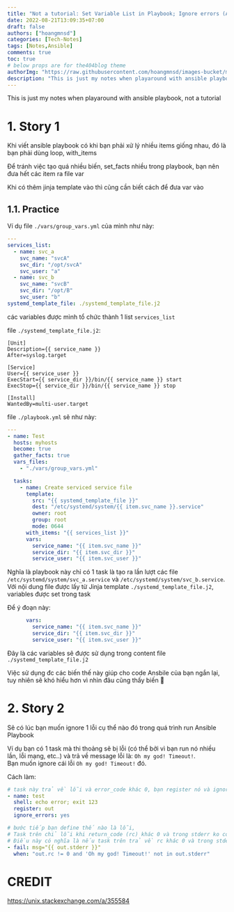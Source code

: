 ```yaml
---
title: "Not a tutorial: Set Variable List in Playbook; Ignore errors (Ansible)"
date: 2022-08-21T13:09:35+07:00
draft: false
authors: ["hoangmnsd"]
categories: [Tech-Notes]
tags: [Notes,Ansible]
comments: true
toc: true
# below props are for the404blog theme
authorImg: "https://raw.githubusercontent.com/hoangmnsd/images-bucket/master/static/images/hoangmsnd-avatar001.jpg"
description: "This is just my notes when playaround with ansible playbook, not a tutorial"
---
```


This is just my notes when playaround with ansible playbook, not a tutorial

# 1. Story 1

Khi viết ansible playbook có khi bạn phải xử lý nhiều items giống nhau, đó là bạn phải dùng loop, with_items

Để tránh việc tạo quá nhiều biến, set_facts nhiều trong playbook, bạn nên đưa hết các item ra file var

Khi có thêm jinja template vào thì cũng cần biết cách để đưa var vào

## 1.1. Practice

Ví dụ file `./vars/group_vars.yml` của mình như này:
```yml
---
services_list:
  - name: svc_a
    svc_name: "svcA"
    svc_dir: "/opt/svcA"
    svc_user: "a"
  - name: svc_b
    svc_name: "svcB"
    svc_dir: "/opt/B"
    svc_user: "b"
systemd_template_file: ./systemd_template_file.j2
```
các variables được mình tổ chức thành 1 list `services_list`

file `./systemd_template_file.j2`: 
```
[Unit]
Description={{ service_name }}
After=syslog.target

[Service]
User={{ service_user }}
ExecStart={{ service_dir }}/bin/{{ service_name }} start
ExecStop={{ service_dir }}/bin/{{ service_name }} stop

[Install]
WantedBy=multi-user.target
```

file `./playbook.yml` sẽ như này:
```yml
---
- name: Test
  hosts: myhosts
  become: true
  gather_facts: true
  vars_files:
    - "./vars/group_vars.yml"

  tasks:
    - name: Create serviced service file
      template:
        src: "{{ systemd_template_file }}"
        dest: "/etc/systemd/system/{{ item.svc_name }}.service"
        owner: root
        group: root
        mode: 0644
      with_items: "{{ services_list }}"
      vars: 
        service_name: "{{ item.svc_name }}"
        service_dir: "{{ item.svc_dir }}"
        service_user: "{{ item.svc_user }}"
```

Nghĩa là playbook này chỉ có 1 task là tạo ra lần lượt các file `/etc/systemd/system/svc_a.service` và `/etc/systemd/system/svc_b.service`.  
Với nội dung file được lấy từ Jinja template `./systemd_template_file.j2`, variables được set trong task

Để ý đoạn này:
```yml
      vars: 
        service_name: "{{ item.svc_name }}"
        service_dir: "{{ item.svc_dir }}"
        service_user: "{{ item.svc_user }}"
```
Đây là các variables sẽ được sử dụng trong content file `./systemd_template_file.j2`

Việc sử dụng đc các biến thế này giúp cho code Ansbile của bạn ngắn lại, tuy nhiên sẽ khó hiểu hơn vì nhìn đâu cũng thấy biến 🤣


# 2. Story 2

Sẽ có lúc bạn muốn ignore 1 lỗi cụ thể nào đó trong quá trình run Ansible Playbook

Ví dụ bạn có 1 task mà thi thoảng sẽ bị lỗi (có thể bởi vì bạn run nó nhiều lần, lỗi mạng, etc..) và trả về message lỗi là: `Oh my god! Timeout!`.  
Bạn muốn ignore cái lỗi `Oh my god! Timeout!` đó.  

Cách làm:

```yml
# task này trả về lỗi và error_code khác 0, bạn register nó và ignore nó
- name: test
  shell: echo error; exit 123
  register: out
  ignore_errors: yes

# bước tiếp bạn define thế nào là lỗi, 
# Task trên chỉ lỗi khi return_code (rc) khác 0 và trong stderr ko có chuỗi `Oh my god! Timeout!`
# Điều này có nghĩa là nếu task trên trả về rc khác 0 và trong stderr CÓ chuỗi `Oh my god! Timeout!` thì sẽ bị ignore
- fail: msg="{{ out.stderr }}"
  when: "out.rc != 0 and 'Oh my god! Timeout!' not in out.stderr"
```


# CREDIT

https://unix.stackexchange.com/a/355584  